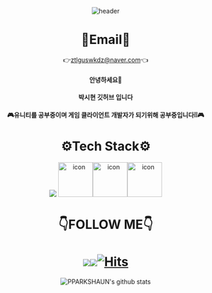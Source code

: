 <div align="center">


![header](https://capsule-render.vercel.app/api?type=waving&color=auto&height=200&section=header&&animation=twinkling&text=Wlecome&fontSize=80<br/>)  
  
  
# 📧Email📧


👉ztlguswkdz@naver.com👈
  
  
  
  

#### 안녕하세요🙇


#### 박시현 깃허브 입니다


#### 🎮유니티를 공부중이며 게임 클라이언트 개발자가 되기위해 공부중입니다❕❕🎮


# ⚙️Tech Stack⚙️


<img src="https://img.shields.io/badge/Unity-FFFFFF?logo=Unity">   <img src="https://techstack-generator.vercel.app/csharp-icon.svg" alt="icon" width="78" height="78" /><img src="https://techstack-generator.vercel.app/github-icon.svg" alt="icon" width="78" height="78" /><img src="https://techstack-generator.vercel.app/cpp-icon.svg" alt="icon" width="78" height="78" />


# 👇FOLLOW ME👇


# <a href="https://parkshuan.tistory.com/"><img src="https://img.shields.io/badge/Tistory-000000?style=flat-square&logo=Tistory&logoColor=white&link=https://parkshuan.tistory.com"/><a href="https://rust-felidae-111.notion.site/ade95b43269543b7ac5e6e6aea5c2267"><img src="https://img.shields.io/badge/Notion-000000?style=flat-square&logo=Notion&logoColor=white&link=https://rust-felidae-111.notion.site/ade95b43269543b7ac5e6e6aea5c2267"/>[![Hits](https://hits.seeyoufarm.com/api/count/incr/badge.svg?url=https%3A%2F%2Fgithub.com%2FPPARKSHAUN&count_bg=%23000000&title_bg=%23000000&icon=github.svg&icon_color=%23FFFFFF&title=hits&edge_flat=false)](https://hits.seeyoufarm.com)

  
  
  
  ![PPARKSHAUN's github stats](https://github-readme-stats.vercel.app/api?username=PPARKSHAUN&show_icons=true)
  </div>
